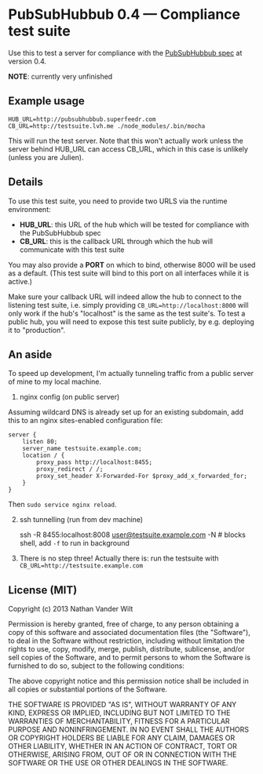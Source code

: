 # PubSubHubbub 0.4 — Compliance test suite

Use this to test a server for compliance with the [PubSubHubbub spec](https://superfeedr-misc.s3.amazonaws.com/pubsubhubbub-core-0.4.html) at version 0.4.

**NOTE**: currently very unfinished


## Example usage

    HUB_URL=http://pubsubhubbub.superfeedr.com CB_URL=http://testsuite.lvh.me ./node_modules/.bin/mocha

This will run the test server. Note that this won't actually work unless the server behind HUB_URL can access CB_URL, which in this case is unlikely (unless you are Julien).

## Details

To use this test suite, you need to provide two URLS via the runtime environment:

- **HUB_URL**: this URL of the hub which will be tested for compliance with the PubSubHubbub spec
- **CB_URL**: this is the callback URL through which the hub will communicate with this test suite

You may also provide a **PORT** on which to bind, otherwise 8000 will be used as a default. (This test suite will bind to this port on all interfaces while it is active.)

Make sure your callback URL will indeed allow the hub to connect to the listening test suite, i.e. simply providing `CB_URL=http://localhost:8000` will only work if the hub's "localhost" is the same as the test suite's. To test a public hub, you will need to expose this test suite publicly, by e.g. deploying it to "production".

## An aside

To speed up development, I'm actually tunneling traffic from a public server of mine to my local machine.

1. nginx config (on public server)

Assuming wildcard DNS is already set up for an existing subdomain, add this to an nginx sites-enabled configuration file:

    server {
        listen 80;
        server_name testsuite.example.com;
        location / {
            proxy_pass http://localhost:8455;
            proxy_redirect / /;
            proxy_set_header X-Forwarded-For $proxy_add_x_forwarded_for;
        }
    }
    
Then `sudo service nginx reload`.

2. ssh tunnelling (run from dev machine)

    ssh -R 8455:localhost:8008 user@testsuite.example.com -N        # blocks shell, add `-f` to run in background

3. There is no step three! Actually there is: run the testsuite with `CB_URL=http://testsuite.example.com`


## License (MIT)

Copyright (c) 2013 Nathan Vander Wilt

Permission is hereby granted, free of charge, to any person obtaining a copy
of this software and associated documentation files (the "Software"), to deal
in the Software without restriction, including without limitation the rights
to use, copy, modify, merge, publish, distribute, sublicense, and/or sell
copies of the Software, and to permit persons to whom the Software is
furnished to do so, subject to the following conditions:

The above copyright notice and this permission notice shall be included in
all copies or substantial portions of the Software.

THE SOFTWARE IS PROVIDED "AS IS", WITHOUT WARRANTY OF ANY KIND, EXPRESS OR
IMPLIED, INCLUDING BUT NOT LIMITED TO THE WARRANTIES OF MERCHANTABILITY,
FITNESS FOR A PARTICULAR PURPOSE AND NONINFRINGEMENT. IN NO EVENT SHALL THE
AUTHORS OR COPYRIGHT HOLDERS BE LIABLE FOR ANY CLAIM, DAMAGES OR OTHER
LIABILITY, WHETHER IN AN ACTION OF CONTRACT, TORT OR OTHERWISE, ARISING FROM,
OUT OF OR IN CONNECTION WITH THE SOFTWARE OR THE USE OR OTHER DEALINGS IN
THE SOFTWARE.